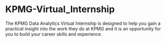 # KPMG-Virtual_Internship
The KPMG Data Analytics Virtual Internship is designed to help you gain a practical insight into the work they do at KPMG and it is an opportunity for you to build your career skills and experience.
